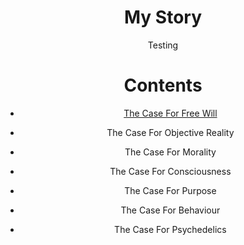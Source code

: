<html>
  <h1 align="center">My Story</h1>
    <body align="center">Testing</body> 
</html>

# Contents
- [The Case For Free Will](https://theCaseFor.github.io/test)

- The Case For Objective Reality

- The Case For Morality

- The Case For Consciousness

- The Case For Purpose

- The Case For Behaviour

- The Case For Psychedelics

<html>
  <body>
    <script src="/__/firebase/7.6.1/firebase-app.js"></script>
    <script src="/__/firebase/7.6.1/firebase-analytics.js"></script>
    <script src="/__/firebase/init.js"></script>
  </body>
</html>
